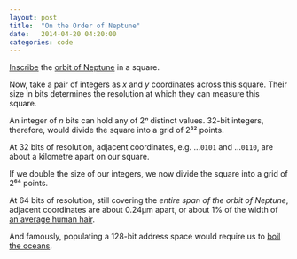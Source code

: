 ```yaml
---
layout: post
title:  "On the Order of Neptune"
date:   2014-04-20 04:20:00
categories: code
---
```


[Inscribe][] the [orbit of Neptune][] in a square.

<!--more-->

Now, take a pair of integers as _x_ and _y_ coordinates across this square. Their size in bits determines the resolution at which they can measure this square.

An integer of _n_ bits can hold any of 2*ⁿ* distinct values. 32-bit integers, therefore, would divide the square into a grid of 2³² points.

At 32 bits of resolution, adjacent coordinates, e.g. …<code>0101</code> and …<code>0110</code>, are about a kilometre apart on our square.

If we double the size of our integers, we now divide the square into a grid of 2⁶⁴ points.

At 64 bits of resolution, still covering the _entire span of the orbit of Neptune_, adjacent coordinates are about 0.24µm apart, or about 1% of the width of [an average human hair][].

And famously, populating a 128-bit address space would require us to [boil the oceans][].

[Inscribe]: http://en.wikipedia.org/wiki/Inscribed_figure
[orbit of Neptune]: http://en.wikipedia.org/wiki/Neptune#Orbit_and_rotation
[an average human hair]: http://hypertextbook.com/facts/1999/BrianLey.shtml
[boil the oceans]: https://blogs.oracle.com/bonwick/entry/128_bit_storage_are_you
